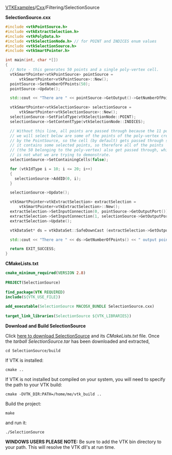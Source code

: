 [VTKExamples](/home/)/[Cxx](/Cxx)/Filtering/SelectionSource

**SelectionSource.cxx**
```c++
#include <vtkPointSource.h>
#include <vtkExtractSelection.h>
#include <vtkPolyData.h>
#include <vtkSelectionNode.h> // for POINT and INDICES enum values
#include <vtkSelectionSource.h>
#include <vtkSmartPointer.h>

int main(int, char *[])
{
  // Note - this generates 50 points and a single poly-vertex cell.
  vtkSmartPointer<vtkPointSource> pointSource =
      vtkSmartPointer<vtkPointSource>::New();
  pointSource->SetNumberOfPoints(50);
  pointSource->Update();

  std::cout << "There are " << pointSource->GetOutput()->GetNumberOfPoints() << " input points." << std::endl;

  vtkSmartPointer<vtkSelectionSource> selectionSource =
      vtkSmartPointer<vtkSelectionSource>::New();
  selectionSource->SetFieldType(vtkSelectionNode::POINT);
  selectionSource->SetContentType(vtkSelectionNode::INDICES);

  // Without this line, all points are passed through because the 11 points
  // we will select below are some of the points of the poly-vertex created
  // by the PointSource, so the cell (by default) gets passed through since
  // it contains some selected points, so therefore all of the points
  // (the 50 belonging to the poly-vertex) also get passed through, which
  // is not what we are trying to demonstrate.
  selectionSource->SetContainingCells(false);

  for (vtkIdType i = 10; i <= 20; i++)
  {
    selectionSource->AddID(0, i);
  }

  selectionSource->Update();

  vtkSmartPointer<vtkExtractSelection> extractSelection =
      vtkSmartPointer<vtkExtractSelection>::New();
  extractSelection->SetInputConnection(0, pointSource->GetOutputPort());
  extractSelection->SetInputConnection(1, selectionSource->GetOutputPort());
  extractSelection->Update();

  vtkDataSet* ds = vtkDataSet::SafeDownCast (extractSelection->GetOutput());

  std::cout << "There are " << ds->GetNumberOfPoints() << " output points." << std::endl;

  return EXIT_SUCCESS;
}
```
**CMakeLists.txt**
```cmake
cmake_minimum_required(VERSION 2.8)
 
PROJECT(SelectionSource)
 
find_package(VTK REQUIRED)
include(${VTK_USE_FILE})
 
add_executable(SelectionSource MACOSX_BUNDLE SelectionSource.cxx)
 
target_link_libraries(SelectionSource ${VTK_LIBRARIES})
```

**Download and Build SelectionSource**

Click [here to download SelectionSource](https://github.com/lorensen/VTKWikiExamplesTarballs/raw/master/SelectionSource.tar) and its *CMakeLists.txt* file.
Once the *tarball SelectionSource.tar* has been downloaded and extracted,
```
cd SelectionSource/build 
```
If VTK is installed:
```
cmake ..
```
If VTK is not installed but compiled on your system, you will need to specify the path to your VTK build:
```
cmake -DVTK_DIR:PATH=/home/me/vtk_build ..
```
Build the project:
```
make
```
and run it:
```
./SelectionSource
```
**WINDOWS USERS PLEASE NOTE:** Be sure to add the VTK bin directory to your path. This will resolve the VTK dll's at run time.

